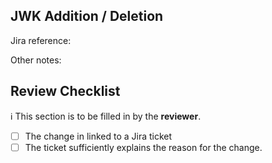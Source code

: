 ## JWK Addition / Deletion

Jira reference:

Other notes:

## Review Checklist
:information_source: This section is to be filled in by the **reviewer**.

* [ ] The change in linked to a Jira ticket
* [ ] The ticket sufficiently explains the reason for the change.
